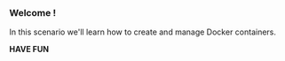 <br>

### Welcome !

In this scenario we'll learn how to create and manage Docker containers.

**HAVE FUN**